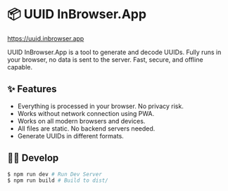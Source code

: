 # 📦 UUID InBrowser.App

https://uuid.inbrowser.app

UUID InBrowser.App is a tool to generate and decode UUIDs. Fully runs in your browser, no data is sent to the server. Fast, secure, and offline capable.

## ✨ Features

* Everything is processed in your browser. No privacy risk.
* Works without network connection using PWA.
* Works on all modern browsers and devices.
* All files are static. No backend servers needed.
* Generate UUIDs in different formats.

## 🧑‍💻 Develop


```sh
$ npm run dev # Run Dev Server
$ npm run build # Build to dist/
```
